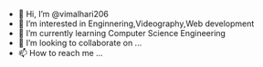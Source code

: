 - 👋 Hi, I’m @vimalhari206
- 👀 I’m interested in Enginnering,Videography,Web development
- 🌱 I’m currently learning Computer Science Engineering
- 💞️ I’m looking to collaborate on ...
- 📫 How to reach me ...

<!---
vimalhari206/vimalhari206 is a ✨ special ✨ repository because its `README.md` (this file) appears on your GitHub profile.
You can click the Preview link to take a look at your changes.
--->
